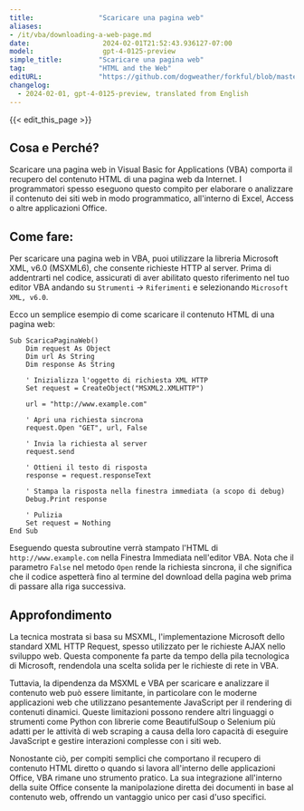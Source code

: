 ```yaml
---
title:                "Scaricare una pagina web"
aliases:
- /it/vba/downloading-a-web-page.md
date:                  2024-02-01T21:52:43.936127-07:00
model:                 gpt-4-0125-preview
simple_title:         "Scaricare una pagina web"
tag:                  "HTML and the Web"
editURL:              "https://github.com/dogweather/forkful/blob/master/content/it/vba/downloading-a-web-page.md"
changelog:
  - 2024-02-01, gpt-4-0125-preview, translated from English
---
```


{{< edit_this_page >}}

## Cosa e Perché?

Scaricare una pagina web in Visual Basic for Applications (VBA) comporta il recupero del contenuto HTML di una pagina web da Internet. I programmatori spesso eseguono questo compito per elaborare o analizzare il contenuto dei siti web in modo programmatico, all'interno di Excel, Access o altre applicazioni Office.

## Come fare:

Per scaricare una pagina web in VBA, puoi utilizzare la libreria Microsoft XML, v6.0 (MSXML6), che consente richieste HTTP al server. Prima di addentrarti nel codice, assicurati di aver abilitato questo riferimento nel tuo editor VBA andando su `Strumenti` -> `Riferimenti` e selezionando `Microsoft XML, v6.0`.

Ecco un semplice esempio di come scaricare il contenuto HTML di una pagina web:

```basic
Sub ScaricaPaginaWeb()
    Dim request As Object
    Dim url As String
    Dim response As String
    
    ' Inizializza l'oggetto di richiesta XML HTTP
    Set request = CreateObject("MSXML2.XMLHTTP")
    
    url = "http://www.example.com"
    
    ' Apri una richiesta sincrona
    request.Open "GET", url, False
    
    ' Invia la richiesta al server
    request.send
    
    ' Ottieni il testo di risposta
    response = request.responseText
    
    ' Stampa la risposta nella finestra immediata (a scopo di debug)
    Debug.Print response
    
    ' Pulizia
    Set request = Nothing
End Sub
```

Eseguendo questa subroutine verrà stampato l'HTML di `http://www.example.com` nella Finestra Immediata nell'editor VBA. Nota che il parametro `False` nel metodo `Open` rende la richiesta sincrona, il che significa che il codice aspetterà fino al termine del download della pagina web prima di passare alla riga successiva.

## Approfondimento

La tecnica mostrata si basa su MSXML, l'implementazione Microsoft dello standard XML HTTP Request, spesso utilizzato per le richieste AJAX nello sviluppo web. Questa componente fa parte da tempo della pila tecnologica di Microsoft, rendendola una scelta solida per le richieste di rete in VBA.

Tuttavia, la dipendenza da MSXML e VBA per scaricare e analizzare il contenuto web può essere limitante, in particolare con le moderne applicazioni web che utilizzano pesantemente JavaScript per il rendering di contenuti dinamici. Queste limitazioni possono rendere altri linguaggi o strumenti come Python con librerie come BeautifulSoup o Selenium più adatti per le attività di web scraping a causa della loro capacità di eseguire JavaScript e gestire interazioni complesse con i siti web.

Nonostante ciò, per compiti semplici che comportano il recupero di contenuto HTML diretto o quando si lavora all'interno delle applicazioni Office, VBA rimane uno strumento pratico. La sua integrazione all'interno della suite Office consente la manipolazione diretta dei documenti in base al contenuto web, offrendo un vantaggio unico per casi d'uso specifici.
